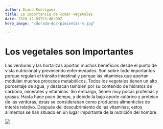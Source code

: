 ```yaml
---
author: Diana Rodríguez
title: La importancia de comer vegetales
date: 2020-12-09T23:00:00Z
hero_image: "/dorada-dos-pimientas-m.jpg"

---
```

# Los vegetales son Importantes

Las verduras y las hortalizas aportan muchos beneficios desde el punto de vista nutricional y previniendo enfermedades. Son sobre todo importantes porque regulan el tránsito intestinal y porque las vitaminas que aportan modulan muchos procesos metabólicos. Todos los vegetales tienen un alto porcentaje de agua, y destacan también por su contenido de hidratos de carbono, minerales y vitaminas. Sin embargo, tienen muy pocas proteínas y grasas. Hasta hace poco tiempo, y debido la bajo aporte calórico y proteico de las verduras, éstas se consideraban como productos alimenticios de interés relativo. Después del descubrimiento de las vitaminas, estos alimentos se han situado en un lugar importante de la nutrición del hombre.

![](/ren-ran-bBiuSdck8tU-unsplash.jpg)
